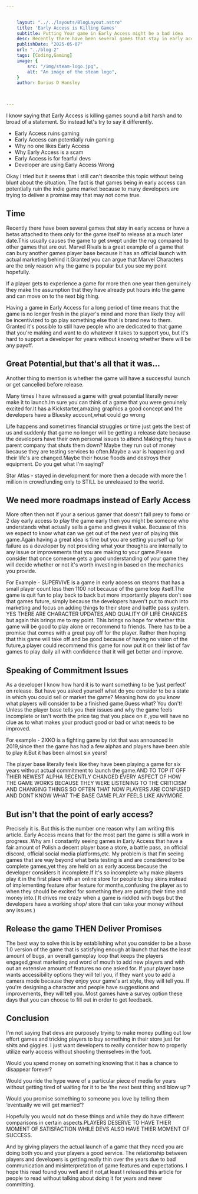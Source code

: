 ```yaml
---

    
    layout: "../../layouts/BlogLayout.astro"
    title: 'Early Access is Killing Games'
    subtitle: Putting Your game in Early Access might be a bad idea
    desc: Recently there have been several games that stay in early access or have a betas attached to them only for the game itself to release at a much later date.This usually causes the game to get swept under the rug compared to other games that are out.
    publishDate: "2025-05-07"
    url: "../blog-2"
    tags: [Coding,Gaming]
    image: {
        src: "/img/steam-logo.jpg",
        alt: "An image of the steam logo",
    } 
    author: Darius D Hansley

    

---
```

<p class="blogP">
I know saying that Early Access is killing games sound a bit harsh and to broad of a statement. So instead let's try to say it differently.
</p>

<ul class="listOfItems">
<li>Early Access ruins gaming</li>
<li>Early Access can potentially ruin gaming</li>
<li>Why no one likes Early Access </li>
<li>Why Early Access is a scam</li>
<li>Early Access is for fearful devs</li>
<li>Developer are using Early Access Wrong</li>
</ul>

<p class="blogP">
Okay I tried but it seems that I still can't describe this topic without being blunt about the situation. The fact is that games being in early access can potentially ruin the indie game market because to many developers are trying to deliver a promise may that may not come true.
</p>

<h2 class="blogH2">Time</h2>


<p class=blogP">
Recently there have been several games that stay in early access or have a betas attached to them only for the game itself to release at a much later date.This usually causes the game to get swept under the rug compared to other games that are out.  Marvel Rivals is a great example of a game that can bury another games player base because it has an official launch with actual marketing behind it.Granted you can argue that Marvel Characters are the only reason why the game is popular but you see my point hopefully.
</p>

<p class=blogP">
If a player gets to experience a game for more then one year then genuinely they make the assumption that they have already put hours into the game and can move on to the next big thing.
</p>

<p class=blogP">
Having a game in Early Access for a long period of time means that the game is no longer fresh in the player's mind and more than likely they will be incentivized to go play something else that is brand new to them. Granted it's possible to still have people who are dedicated to that game that you're making and want to do whatever it takes to support you, but it's hard to support a developer for years without knowing whether there will be any payoff.
</p>

<h2 class="blogH2">Great Potential,but that's all that it was...</h2>

<p class=blogP">
Another thing to mention is whether the game will have a successful launch or get cancelled before release.
</p>

<p class=blogP">
Many times I have witnessed a game with great potential literally never make it to launch.Im sure you can think of a game that you were genuinely excited for.It has a Kickstarter,amazing graphics a good concept and the developers have a Bluesky account,what could go wrong
</p>

<p class=blogP">
Life happens and sometimes financial struggles or time just gets the best of us and suddenly that game no longer will be getting a release date because the developers have their own personal issues to attend.Making they have a parent company that shuts them down? Maybe they run out of money because they are testing services to often.Maybe a war is happening and their life's are changed.Maybe their house floods and destroys their equipment. Do you get what I'm saying?
</p>

<p class=blogP">
Star Atlas - stayed in development for more then a decade with more the 1 million in crowdfunding only to STILL be unreleased to the world.
</p>

<h2 class="blogH2">We need more roadmaps instead of Early Access</h2>

<p class="blogP"> 
More often then not if your a serious gamer that doesn't fall prey to fomo or 2 day early access to play the game early then you might be someone who understands what actually sells a game and gives it value. Becuase of this we expect to know what can we get out of the next year of playing this game.Again having a great idea is fine but you are setting yourself up for failure as a developer by not providing what your thoughts are internally to any issue or improvements that you are making to your game.Please consider that once someone gets a good understanding of your game they will decide whether or not it's worth investing in based on the mechanics you provide.
</p>

<p class="blogP">
For Example - SUPERVIVE  is a game in early access on steams that has a small player count less then 1100 not because of the game loop itself.The game is quit fun to play back to back but more importantly players don't see that games future, simply because the developers haven't put to much into marketing and focus on adding things to their store and battle pass system. YES THERE ARE CHARACTER UPDATES,AND QUALITY OF LIFE CHANGES but again this brings me to my point. This brings no hope for whether this game will be good to play alone or recommend to friends.  There has to be a promise that comes with a great pay off for the player. Rather then hoping that this game will take off and be good because of having no vision of the future,a player could recommend this game for now put it on their list of fav games to play daily all with confidence that it will get better and improve.

</p>

<h2 class="blogH2">Speaking of Commitment Issues </h2>

<p class="blogP">As a developer I know how hard it is to want something to be ‘just perfect’ on release. But have you asked yourself what do you consider to be a state in which you could sell or market the game? Meaning how do you know what players will consider to be a finished game.Guess what? You don't! Unless the player base tells you their issues and why the game feels incomplete or isn't worth the price tag that you place on it ,you will have no clue as to what makes your product good or bad or what needs to be improved.</p>

<p class="blogP">For example - 2XKO is a fighting game by riot that was announced in 2019,since then the game has had a few alphas and players have been able to play it.But it has been almost six years! </p>

<p class="blogP">The player base literally feels like they have been playing a game for six years without actual commitment to launch the game.AND TO TOP IT OFF THIER NEWEST ALPHA RECENTLY CHANGED EVERY ASPECT OF HOW THE GAME WORKS BECAUSE THEY WERE LISTENING TO THE CRITICISM AND CHANGING THINGS SO OFTEN THAT NOW PLAYERS ARE CONFUSED AND DONT KNOW WHAT THE BASE GAME PLAY FEELS LIKE ANYMORE.</p>

<h2 class="blogH2"> But isn't that the point of early access?</h2>

<p class="blogP">Precisely it is. But this is the number one reason why I am writing this article. Early Access means that for the most part the game is still a work in progress .Why am I constantly seeing games in Early Access that have a fair amount of Polish a decent player base a store, a battle pass, an official discord, official social media platforms,etc.
My problem is that I'm seeing games that are way beyond what beta testing is and are considered to be complete games,yet they are held on as early access because the developer considers it incomplete.If It's so incomplete why make players play it in the first place with an online store for people to buy skins instead of implementing feature after feature for months,confusing the player as to when they should be excited for something they are putting their time and money into.( It drives me crazy when a game is riddled with bugs but the developers have a working shop/ store that can take your money without any issues )
</p>

<h2 class="blogH2"> Release the game THEN Deliver Promises</h2>

<p class="blogP">
The best way to solve this is by establishing what you consider to be a base 1.0 version of the game that is satisfying enough at launch that has the least amount of bugs, an overall gameplay loop that keeps the players engaged,great marketing and word of mouth to add new players and with out an extensive amount of features no one asked for. If your player base wants accessibility options they will tell you, if they want you to add a camera mode because they enjoy your game's art style, they will tell you. If you're designing a character and people have suggestions and improvements, they will tell you. Most games have a survey option these days that you can choose to fill out in order to get feedback. 
</p>

<h2 class="blogH2">Conclusion</h2>


<p class="blogP">
I'm not saying that devs are purposely trying to make money putting out low effort games and tricking players to buy something in their store just for shits and giggles. I just want developers to really consider how to properly utilize early access without shooting themselves in the foot.
</p>

<p class="blogP">
Would you spend money on something knowing that it has a chance to disappear forever?
</p>

<p class="blogP">
Would you ride the hype wave of a particular piece of media for years without getting tired of waiting for it to be ‘the next best thing and blow up’? 
</p>

<p class="blogP">
Would you promise something to someone you love by telling them ‘eventually we will get married’?
</p>

<p class="blogP">
Hopefully you would not do these things and while they do have different comparisons in certain aspects.PLAYERS DESERVE TO HAVE THIER MOMENT OF SATISFACTION WHILE DEVS ALSO HAVE THIER MOMENT OF SUCCESS.
</p>

<p class="blogP">
And by giving players the actual launch of a game that they need you are doing both you and your players a good service. The relationship between players and developers is getting really thin over the years due to bad communication and misinterpretation of  game features and expectations. I hope this read found you well and if not,at least I released this article for people to read without talking about doing it for years and never committing.

</p>



<style>


</style>